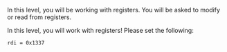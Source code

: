 In this level, you will be working with registers. You will be asked to modify or read from registers.

In this level, you will work with registers! Please set the following:

`rdi = 0x1337`